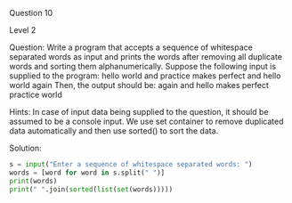 
Question 10

Level 2

Question: Write a program that accepts a sequence of whitespace 
separated words as input and prints the words after removing 
all duplicate words and sorting them alphanumerically. 
Suppose the following input is supplied to the program: 
hello world and practice makes perfect and hello world again 
Then, the output should be: 
again and hello makes perfect practice world

Hints: In case of input data being supplied to the question, 
it should be assumed to be a console input. 
We use set container to remove duplicated data automatically 
and then use sorted() to sort the data.

Solution:


```python
s = input("Enter a sequence of whitespace separated words: ")
words = [word for word in s.split(" ")]
print(words)
print(" ".join(sorted(list(set(words)))))
```
